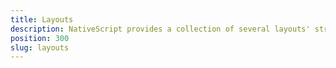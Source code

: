 ```yaml
---
title: Layouts
description: NativeScript provides a collection of several layouts' structures(StackLayout, GridLayout, AbsoluteLayout, DockLayout, FlexboxLayout, WrapLayout), which are used for setting up the position of the views on the screen. The examples cover the main scenarios for using those layout containers inside a NativeScript project.
position: 300
slug: layouts
---
```

